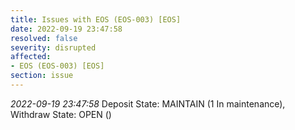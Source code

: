 ```yaml
---
title: Issues with EOS (EOS-003) [EOS]
date: 2022-09-19 23:47:58
resolved: false
severity: disrupted
affected:
- EOS (EOS-003) [EOS]
section: issue
---
```


*2022-09-19 23:47:58* Deposit State: MAINTAIN (1 In maintenance), Withdraw State: OPEN ()